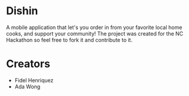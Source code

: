 # Dishin
A mobile application that let's you order in from your favorite local home cooks, and support your community! The project was created for the NC Hackathon so feel free to fork it and contribute to it.

# Creators
* Fidel Henriquez
* Ada Wong
